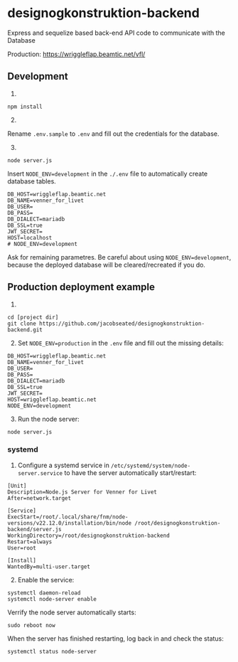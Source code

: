 # designogkonstruktion-backend
Express and sequelize based back-end API code to communicate with the Database

Production: https://wriggleflap.beamtic.net/vfl/

## Development

1.
```
npm install
```

2.
Rename `.env.sample` to `.env` and fill out the credentials for the database.

3.
```
node server.js
```

Insert `NODE_ENV=development` in the `./.env` file to automatically create database tables.
```
DB_HOST=wriggleflap.beamtic.net
DB_NAME=venner_for_livet
DB_USER=
DB_PASS=
DB_DIALECT=mariadb
DB_SSL=true
JWT_SECRET=
HOST=localhost
# NODE_ENV=development
```
Ask for remaining parametres. Be careful about using  `NODE_ENV=development`, because the deployed database will be cleared/recreated if you do.


## Production deployment example

1.
```
cd [project dir]
git clone https://github.com/jacobseated/designogkonstruktion-backend.git
```

2. Set `NODE_ENV=production` in the `.env` file and fill out the missing details:
```
DB_HOST=wriggleflap.beamtic.net
DB_NAME=venner_for_livet
DB_USER=
DB_PASS=
DB_DIALECT=mariadb
DB_SSL=true
JWT_SECRET=
HOST=wriggleflap.beamtic.net
NODE_ENV=development
```

3. Run the node server:
```
node server.js
```

### systemd
1. Configure a systemd service in `/etc/systemd/system/node-server.service` to have the server automatically start/restart:
```
[Unit]
Description=Node.js Server for Venner for Livet
After=network.target

[Service]
ExecStart=/root/.local/share/fnm/node-versions/v22.12.0/installation/bin/node /root/designogkonstruktion-backend/server.js
WorkingDirectory=/root/designogkonstruktion-backend
Restart=always
User=root

[Install]
WantedBy=multi-user.target
```

2. Enable the service:
```
systemctl daemon-reload
systemctl node-server enable
```

Verrify the node server automatically starts:
```
sudo reboot now
```
When the server has finished restarting, log back in and check the status:
```
systemctl status node-server
```
